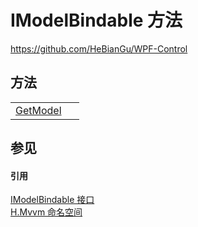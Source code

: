 # IModelBindable 方法
https://github.com/HeBianGu/WPF-Control



## 方法
<table>
<tr>
<td><a href="4b4599d1-69c1-cb1f-e9c1-97c07a72f617">GetModel</a></td>
<td> </td></tr>
</table>

## 参见


#### 引用
<a href="e42b859d-d1f1-a5e9-32f1-a96491cdcdea">IModelBindable 接口</a>  
<a href="2171cdff-f9c4-6682-6b3e-a29f9cee4c25">H.Mvvm 命名空间</a>  

